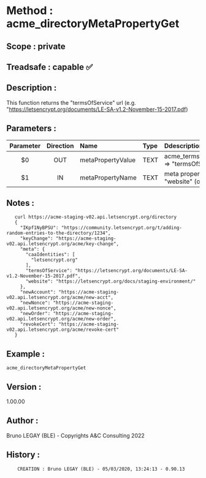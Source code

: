 ﻿# **Method :** acme_directoryMetaPropertyGet## **Scope :** private## **Treadsafe :** capable ✅ ## **Description :** This function returns the "termsOfService" url (e.g. "https://letsencrypt.org/documents/LE-SA-v1.2-November-15-2017.pdf)## **Parameters :** | Parameter | Direction | Name | Type | Ddescription | |:----:|:----:|:----|:----|:----| | $0 | OUT | metaPropertyValue | TEXT | acme_termsOfServiceUrlGet("termsOfService") => "termsOfService" url | | $1 | IN | metaPropertyName | TEXT | meta property name "termsOfService" or "website" (optional, default "termsOfService") | ## **Notes :**              curl https://acme-staging-v02.api.letsencrypt.org/directory       {         "IKpf1NyBPSU": "https://community.letsencrypt.org/t/adding-random-entries-to-the-directory/1234",         "keyChange": "https://acme-staging-v02.api.letsencrypt.org/acme/key-change",         "meta": {           "caaIdentities": [             "letsencrypt.org"           ],           "termsOfService": "https://letsencrypt.org/documents/LE-SA-v1.2-November-15-2017.pdf",           "website": "https://letsencrypt.org/docs/staging-environment/"         },         "newAccount": "https://acme-staging-v02.api.letsencrypt.org/acme/new-acct",         "newNonce": "https://acme-staging-v02.api.letsencrypt.org/acme/new-nonce",         "newOrder": "https://acme-staging-v02.api.letsencrypt.org/acme/new-order",         "revokeCert": "https://acme-staging-v02.api.letsencrypt.org/acme/revoke-cert"       }## **Example :** ```acme_directoryMetaPropertyGet```## **Version :** 1.00.00## **Author :** Bruno LEGAY (BLE) - Copyrights A&C Consulting 2022## **History :**          CREATION : Bruno LEGAY (BLE) - 05/03/2020, 13:24:13 - 0.90.13